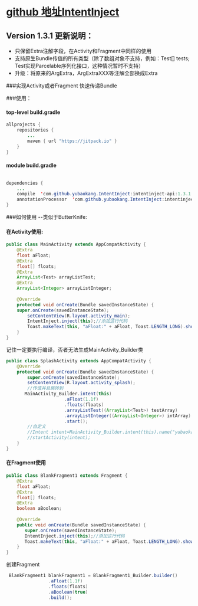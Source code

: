 # [github 地址IntentInject ](https://github.com/yubaokang/IntentInject)

## Version 1.3.1 更新说明：
* 只保留Extra注解字段，在Activity和Fragment中同样的使用
* 支持原生Bundle传值的所有类型（除了数组对象不支持，例如：Test[] tests; Test实现Parcelable序列化接口，这种情况暂时不支持）
* 升级：将原来的ArgExtra，ArgExtraXXX等注解全部换成Extra


###实现Activity或者Fragment 快速传递Bundle

###使用：

#### top-level build.gradle
```java
allprojects {
    repositories {
        ...
        maven { url "https://jitpack.io" }
    }
}
```

#### module build.gradle
```java

dependencies {
    ...
    compile  'com.github.yubaokang.IntentInject:intentinject-api:1.3.1'
    annotationProcessor  'com.github.yubaokang.IntentInject:intentinject-compiler:1.3.1'
}
```

###如何使用 --类似于ButterKnife:

#### 在Activity使用:
```java
public class MainActivity extends AppCompatActivity {
    @Extra
    float aFloat;
    @Extra
    float[] floats;
    @Extra
    ArrayList<Test> arrayListTest;
    @Extra
    ArrayList<Integer> arrayListInteger;
    
    @Override
    protected void onCreate(Bundle savedInstanceState) {
    super.onCreate(savedInstanceState);
        setContentView(R.layout.activity_main);
        IntentInject.inject(this);//添加这行代码
        Toast.makeText(this, "aFloat:" + aFloat, Toast.LENGTH_LONG).show();
    }
}
```

记住一定要执行编译，否者无法生成MainActivity_Builder类

```java
public class SplashActivity extends AppCompatActivity {
    @Override
    protected void onCreate(Bundle savedInstanceState) {
        super.onCreate(savedInstanceState);
        setContentView(R.layout.activity_splash);
        //传值并且跳转到
       MainActivity_Builder.intent(this)
                      .aFloat(1.1f)
                      .floats(floats)
                      .arrayListTest((ArrayList<Test>) testArray)
                      .arrayListInteger((ArrayList<Integer>) intArray)
                      .start();
        //自定义
        //Intent intent=MainActivity_Builder.intent(this).name("yubaokang").age(25).price(1.2f).id("idididid").getIntent();
        //startActivity(intent);
    }
}
```

#### 在Fragment使用
```java
public class BlankFragment1 extends Fragment {
    @Extra
    float aFloat;
    @Extra
    float[] floats;
    @Extra
    boolean aBoolean;
    
    @Override
    public void onCreate(Bundle savedInstanceState) {
       super.onCreate(savedInstanceState);
       IntentInject.inject(this);//添加这行代码
       Toast.makeText(this, "aFloat:" + aFloat, Toast.LENGTH_LONG).show();
    }
}
```

创建Fragment
```java
 BlankFragment1 blankFragment1 = BlankFragment1_Builder.builder()
                .aFloat(1.1f)
                .floats(floats)
                .aBoolean(true)
                .build();
```
